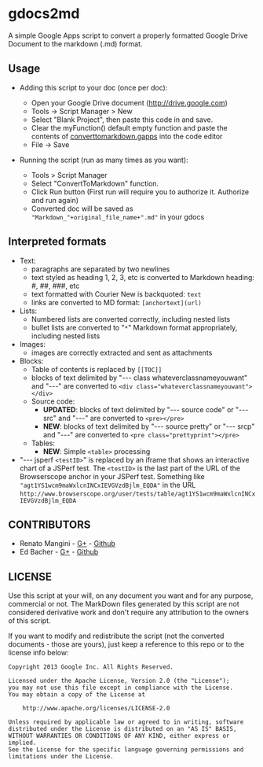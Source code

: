 gdocs2md
========

A simple Google Apps script to convert a properly formatted Google Drive Document to the markdown (.md) format. 

## Usage

  * Adding this script to your doc (once per doc):
    * Open your Google Drive document (http://drive.google.com)
    * Tools -> Script Manager > New
    * Select "Blank Project", then paste this code in and save.
    * Clear the myFunction() default empty function and paste the contents of [converttomarkdown.gapps](https://raw.github.com/mangini/gdocs2md/master/converttomarkdown.gapps) into the code editor
    * File -> Save
    
  * Running the script (run as many times as you want):
    - Tools > Script Manager
    - Select "ConvertToMarkdown" function.
    - Click Run button (First run will require you to authorize it. Authorize and run again)
    - Converted doc will be saved as `"Markdown_"+original_file_name+".md"` in your gdocs


## Interpreted formats
  * Text:
    * paragraphs are separated by two newlines
    * text styled as heading 1, 2, 3, etc is converted to Markdown heading: #, ##, ###, etc
    * text formatted with Courier New is backquoted: ``text``
    * links are converted to MD format: `[anchortext](url)`
  * Lists:
    * Numbered lists are converted correctly, including nested lists
    * bullet lists are converted to "`*`" Markdown format appropriately, including nested lists
  * Images:
    * images are correctly extracted and sent as attachments
  * Blocks:
    * Table of contents is replaced by `[[TOC]]`
    * blocks of text delimited by "--- class whateverclassnameyouwant" and "---" are converted to `<div class="whateverclassnameyouwant"></div>` 
    * Source code: 
      * **UPDATED**: blocks of text delimited by "--- source code" or "--- src" and "---" are converted to `<pre></pre>`
      * **NEW**: blocks of text delimited by "--- source pretty" or "--- srcp" and "---" are converted to `<pre class="prettyprint"></pre>`
    * Tables:
      * **NEW**: Simple `<table>` processing
  * "--- jsperf `<testID>`" is replaced by an iframe that shows an interactive chart of a JSPerf test. The `<testID>` is the last part of the URL of the Browserscope anchor in your JSPerf test. Something like `"agt1YS1wcm9maWxlcnINCxIEVGVzdBjlm_EQDA"` in the URL `http://www.browserscope.org/user/tests/table/agt1YS1wcm9maWxlcnINCxIEVGVzdBjlm_EQDA`
 


## CONTRIBUTORS

* Renato Mangini - [G+](//google.com/+renatomangini) - [Github](//github.com/mangini)
* Ed Bacher - [G+](//plus.google.com/106923847899206957842) - [Github](//github.com/evbacher)

## LICENSE

Use this script at your will, on any document you want and for any purpose, commercial or not. 
The MarkDown files generated by this script are not considered derivative work and 
don't require any attribution to the owners of this script. 

If you want to modify and redistribute the script (not the converted documents - those are yours), 
just keep a reference to this repo or to the license info below:

```
Copyright 2013 Google Inc. All Rights Reserved.

Licensed under the Apache License, Version 2.0 (the "License");
you may not use this file except in compliance with the License.
You may obtain a copy of the License at

    http://www.apache.org/licenses/LICENSE-2.0

Unless required by applicable law or agreed to in writing, software
distributed under the License is distributed on an "AS IS" BASIS,
WITHOUT WARRANTIES OR CONDITIONS OF ANY KIND, either express or implied.
See the License for the specific language governing permissions and
limitations under the License.
```
